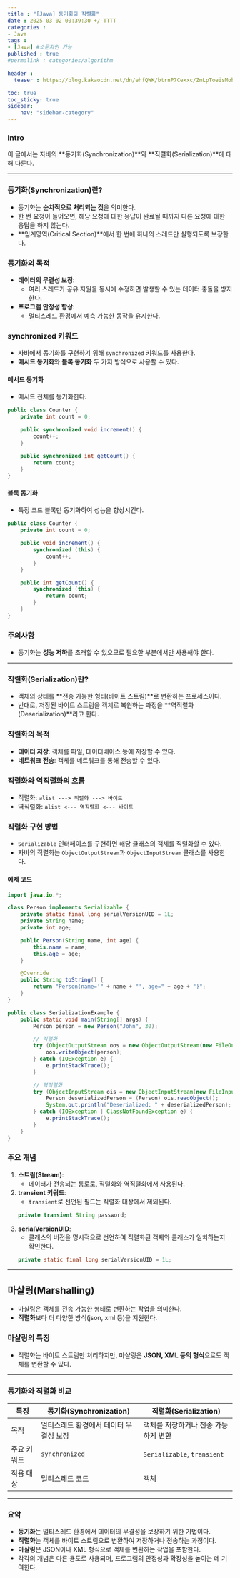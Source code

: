 ```yaml
---
title : "[Java] 동기화와 직렬화"
date : 2025-03-02 00:39:30 +/-TTTT
categories : 
- Java
tags : 
- [Java] #소문자만 가능
published : true
#permalink : categories/algorithm

header :
  teaser : https://blog.kakaocdn.net/dn/ehfQWK/btrnP7Cexxc/ZmLpToeisMobjHGaLfEDg0/img.png

toc: true
toc_sticky: true
sidebar:
    nav: "sidebar-category"
---
```


### Intro

이 글에서는 자바의 **동기화(Synchronization)**와 **직렬화(Serialization)**에 대해 다룬다.

---

### 동기화(Synchronization)란?
- 동기화는 **순차적으로 처리되는 것**을 의미한다.
- 한 번 요청이 들어오면, 해당 요청에 대한 응답이 완료될 때까지 다른 요청에 대한 응답을 하지 않는다.
- **임계영역(Critical Section)**에서 한 번에 하나의 스레드만 실행되도록 보장한다.

### 동기화의 목적
- **데이터의 무결성 보장**:
  - 여러 스레드가 공유 자원을 동시에 수정하면 발생할 수 있는 데이터 충돌을 방지한다.
- **프로그램 안정성 향상**:
  - 멀티스레드 환경에서 예측 가능한 동작을 유지한다.

### synchronized 키워드
- 자바에서 동기화를 구현하기 위해 `synchronized` 키워드를 사용한다.
- **메서드 동기화**와 **블록 동기화** 두 가지 방식으로 사용할 수 있다.

#### 메서드 동기화
- 메서드 전체를 동기화한다.

```java
public class Counter {
    private int count = 0;

    public synchronized void increment() {
        count++;
    }

    public synchronized int getCount() {
        return count;
    }
}
```

#### 블록 동기화
- 특정 코드 블록만 동기화하여 성능을 향상시킨다.

```java
public class Counter {
    private int count = 0;

    public void increment() {
        synchronized (this) {
            count++;
        }
    }

    public int getCount() {
        synchronized (this) {
            return count;
        }
    }
}
```

### 주의사항
- 동기화는 **성능 저하**를 초래할 수 있으므로 필요한 부분에서만 사용해야 한다.

---

### 직렬화(Serialization)란?
- 객체의 상태를 **전송 가능한 형태(바이트 스트림)**로 변환하는 프로세스이다.
- 반대로, 저장된 바이트 스트림을 객체로 복원하는 과정을 **역직렬화(Deserialization)**라고 한다.

### 직렬화의 목적
- **데이터 저장**: 객체를 파일, 데이터베이스 등에 저장할 수 있다.
- **네트워크 전송**: 객체를 네트워크를 통해 전송할 수 있다.

### 직렬화와 역직렬화의 흐름
- 직렬화: `alist ---> 직렬화 ---> 바이트`
- 역직렬화: `alist <--- 역직렬화 <--- 바이트`

### 직렬화 구현 방법
- `Serializable` 인터페이스를 구현하면 해당 클래스의 객체를 직렬화할 수 있다.
- 자바의 직렬화는 `ObjectOutputStream`과 `ObjectInputStream` 클래스를 사용한다.

#### 예제 코드
```java
import java.io.*;

class Person implements Serializable {
    private static final long serialVersionUID = 1L;
    private String name;
    private int age;

    public Person(String name, int age) {
        this.name = name;
        this.age = age;
    }

    @Override
    public String toString() {
        return "Person{name='" + name + "', age=" + age + "}";
    }
}

public class SerializationExample {
    public static void main(String[] args) {
        Person person = new Person("John", 30);

        // 직렬화
        try (ObjectOutputStream oos = new ObjectOutputStream(new FileOutputStream("person.ser"))) {
            oos.writeObject(person);
        } catch (IOException e) {
            e.printStackTrace();
        }

        // 역직렬화
        try (ObjectInputStream ois = new ObjectInputStream(new FileInputStream("person.ser"))) {
            Person deserializedPerson = (Person) ois.readObject();
            System.out.println("Deserialized: " + deserializedPerson);
        } catch (IOException | ClassNotFoundException e) {
            e.printStackTrace();
        }
    }
}
```

### 주요 개념
1. **스트림(Stream)**:
   - 데이터가 전송되는 통로로, 직렬화와 역직렬화에서 사용된다.
2. **transient 키워드**:
   - `transient`로 선언된 필드는 직렬화 대상에서 제외된다.
   ```java
   private transient String password;
   ```
3. **serialVersionUID**:
   - 클래스의 버전을 명시적으로 선언하여 직렬화된 객체와 클래스가 일치하는지 확인한다.
   ```java
   private static final long serialVersionUID = 1L;
   ```

---

## 마샬링(Marshalling)
- 마샬링은 객체를 전송 가능한 형태로 변환하는 작업을 의미한다.
- **직렬화**보다 더 다양한 방식(json, xml 등)을 지원한다.

### 마샬링의 특징
- 직렬화는 바이트 스트림만 처리하지만, 마샬링은 **JSON, XML 등의 형식**으로도 객체를 변환할 수 있다.

---

### 동기화와 직렬화 비교

| **특징**              | **동기화(Synchronization)**          | **직렬화(Serialization)**             |
| --- | --- | --- |
| 목적                  | 멀티스레드 환경에서 데이터 무결성 보장 | 객체를 저장하거나 전송 가능하게 변환  |
| 주요 키워드            | `synchronized`                      | `Serializable`, `transient`           |
| 적용 대상             | 멀티스레드 코드                      | 객체                                   |

---

### 요약
- **동기화**는 멀티스레드 환경에서 데이터의 무결성을 보장하기 위한 기법이다.
- **직렬화**는 객체를 바이트 스트림으로 변환하여 저장하거나 전송하는 과정이다.
- **마샬링**은 JSON이나 XML 형식으로 객체를 변환하는 작업을 포함한다.
- 각각의 개념은 다른 용도로 사용되며, 프로그램의 안정성과 확장성을 높이는 데 기여한다.
